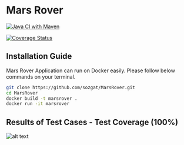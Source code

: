 # Mars Rover

[![Java CI with Maven](https://github.com/sozgat/MarsRover/actions/workflows/maven.yml/badge.svg?branch=master)](https://github.com/sozgat/MarsRover/actions/workflows/maven.yml)

[![Coverage Status](https://coveralls.io/repos/github/sozgat/MarsRover/badge.svg?branch=master)](https://coveralls.io/github/sozgat/MarsRover?branch=master)

## Installation Guide
Mars Rover Application can run on Docker easily. Please follow below commands on your terminal.

```bash
git clone https://github.com/sozgat/MarsRover.git
cd MarsRover
docker build -t marsrover .
docker run -it marsrover
```

## Results of Test Cases - Test Coverage (100%)

![alt text](https://www.kampuskod.com/wp-content/uploads/2022/01/Screen-Shot-2022-01-08-at-01.52.02.png)


